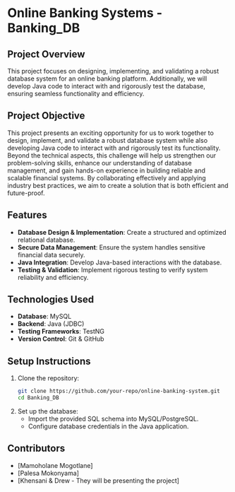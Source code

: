 # **Online Banking Systems - Banking_DB**  

## **Project Overview**  
This project focuses on designing, implementing, and validating a robust database system for an online banking platform. Additionally, we will develop Java code to interact with and rigorously test the database, ensuring seamless functionality and efficiency.  

## **Project Objective**  
This project presents an exciting opportunity for us to work together to design, implement, and validate a robust database system while also developing Java code to interact with and rigorously test its functionality. Beyond the technical aspects, this challenge will help us strengthen our problem-solving skills, enhance our understanding of database management, and gain hands-on experience in building reliable and scalable financial systems. By collaborating effectively and applying industry best practices, we aim to create a solution that is both efficient and future-proof.  

## **Features**  
- **Database Design & Implementation**: Create a structured and optimized relational database.  
- **Secure Data Management**: Ensure the system handles sensitive financial data securely.  
- **Java Integration**: Develop Java-based interactions with the database.  
- **Testing & Validation**: Implement rigorous testing to verify system reliability and efficiency.  

## **Technologies Used**  
- **Database**: MySQL  
- **Backend**: Java (JDBC)  
- **Testing Frameworks**: TestNG  
- **Version Control**: Git & GitHub  

## **Setup Instructions**  
1. Clone the repository:  
   ```sh
   git clone https://github.com/your-repo/online-banking-system.git
   cd Banking_DB
   ```  
2. Set up the database:  
   - Import the provided SQL schema into MySQL/PostgreSQL.  
   - Configure database credentials in the Java application.  


## **Contributors**  
- [Mamoholane Mogotlane]  
- [Palesa Mokonyama]
- [Khensani & Drew - They will be presenting the project]
  
